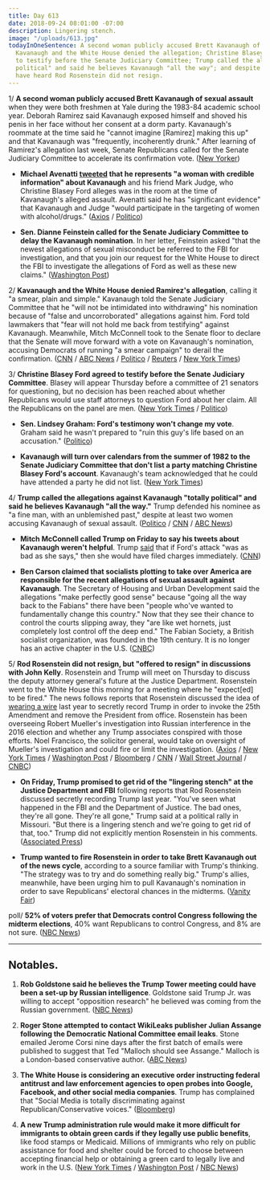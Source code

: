 ```yaml
---
title: Day 613
date: 2018-09-24 08:01:00 -07:00
description: Lingering stench.
image: "/uploads/613.jpg"
todayInOneSentence: A second woman publicly accused Brett Kavanaugh of sexual assault;
  Kavanaugh and the White House denied the allegation; Christine Blasey Ford agreed
  to testify before the Senate Judiciary Committee; Trump called the allegations "totally
  political" and said he believes Kavanaugh "all the way"; and despite what you may
  have heard Rod Rosenstein did not resign.
---
```


1/ **A second woman publicly accused Brett Kavanaugh of sexual assault** when they were both freshmen at Yale during the 1983-84 academic school year. Deborah Ramirez said Kavanaugh exposed himself and shoved his penis in her face without her consent at a dorm party. Kavanaugh's roommate at the time said he "cannot imagine \[Ramirez\] making this up" and that Kavanaugh was "frequently, incoherently drunk." After learning of Ramirez's allegation last week, Senate Republicans called for the Senate Judiciary Committee to accelerate its confirmation vote. ([New Yorker](https://www.newyorker.com/news/news-desk/senate-democrats-investigate-a-new-allegation-of-sexual-misconduct-from-the-supreme-court-nominee-brett-kavanaughs-college-years-deborah-ramirez))

* **Michael Avenatti [tweeted](https://twitter.com/MichaelAvenatti/status/1044032678951960576) that he represents "a woman with credible information" about Kavanaugh** and his friend Mark Judge, who Christine Blasey Ford alleges was in the room at the time of Kavanaugh's alleged assault. Avenatti said he has "significant evidence" that Kavanaugh and Judge "would participate in the targeting of women with alcohol/drugs." ([Axios](https://www.axios.com/michael-avenatti-tweets-kavanaugh-woman-credible-dc3e1cd0-c03e-410b-b6ec-6a54c53e8873.html) / [Politico](https://www.politico.com/story/2018/09/23/second-woman-assault-kavanaugh-837678))

* **Sen. Dianne Feinstein called for the Senate Judiciary Committee to delay the Kavanaugh nomination**. In her letter, Feinstein asked "that the newest allegations of sexual misconduct be referred to the FBI for investigation, and that you join our request for the White House to direct the FBI to investigate the allegations of Ford as well as these new claims." ([Washington Post](https://www.washingtonpost.com/powerpost/as-hearing-on-kavanaugh-assault-allegations-loom-senators-seem-unwilling-to-budge/2018/09/23/99f3fd3e-bf37-11e8-90c9-23f963eea204_story.html))

2/ **Kavanaugh and the White House denied Ramirez's allegation**, calling it "a smear, plain and simple." Kavanaugh told the Senate Judiciary Committee that he "will not be intimidated into withdrawing" his nomination because of "false and uncorroborated" allegations against him. Ford told lawmakers that "fear will not hold me back from testifying" against Kavanaugh. Meanwhile, Mitch McConnell took to the Senate floor to declare that the Senate will move forward with a vote on Kavanaugh's nomination, accusing Democrats of running "a smear campaign" to derail the confirmation. ([CNN](https://www.cnn.com/2018/09/23/politics/kavanaugh-allegation-second-woman/index.html) / [ABC News](https://abcnews.go.com/Politics/allegations-brett-kavanaugh-totally-political-trump/story?id=58039781) / [Politico](https://www.politico.com/story/2018/09/24/trump-kavanaugh-allegations-totally-political-837684) / [Reuters](https://www.reuters.com/article/us-usa-court-kavanaugh-letter/kavanaugh-tells-senators-he-will-not-withdraw-nomination-idUSKCN1M428D) / [New York Times](https://www.nytimes.com/2018/09/24/us/politics/brett-kavanaugh-confirmation.html))

3/ **Christine Blasey Ford agreed to testify before the Senate Judiciary Committee**. Blasey will appear Thursday before a committee of 21 senators for questioning, but no decision has been reached about whether Republicans would use staff attorneys to question Ford about her claim. All the Republicans on the panel are men. ([New York Times](https://www.nytimes.com/2018/09/23/us/politics/brett-kavanaugh-christine-blasey-ford-testify.html) / [Politico](https://www.politico.com/story/2018/09/23/kavanaugh-ford-hearing-837444))

* **Sen. Lindsey Graham: Ford's testimony won't change my vote**. Graham said he wasn't prepared to "ruin this guy's life based on an accusation." ([Politico](https://www.politico.com/story/2018/09/23/kavanaugh-ford-lindsey-graham-837391))

* **Kavanaugh will turn over calendars from the summer of 1982 to the Senate Judiciary Committee that don't list a party matching Christine Blasey Ford's account**. Kavanaugh's team acknowledged that he could have attended a party he did not list. ([New York Times](https://www.nytimes.com/2018/09/23/us/politics/kavanaugh-senate-calendar.html))

4/ **Trump called the allegations against Kavanaugh "totally political" and said he believes Kavanaugh "all the way."** Trump defended his nominee as "a fine man, with an unblemished past," despite at least two women accusing Kavanaugh of sexual assault. ([Politico](https://www.politico.com/story/2018/09/24/trump-kavanaugh-allegations-totally-political-837684) / [CNN](https://www.cnn.com/2018/09/24/politics/donald-trump-kavanaugh-allegations-totally-political/index.html) / [ABC News](https://abcnews.go.com/Politics/allegations-brett-kavanaugh-totally-political-trump/story?id=58039781))

* **Mitch McConnell called Trump on Friday to say his tweets about Kavanaugh weren't helpful**. Trump [said](https://twitter.com/realDonaldTrump/status/1043126336473055235) that if Ford's attack "was as bad as she says," then she would have filed charges immediately. ([CNN](https://www.cnn.com/2018/09/23/politics/donald-trump-mitch-mcconnell-christine-blasey-ford/index.html))

* **Ben Carson claimed that socialists plotting to take over America are responsible for the recent allegations of sexual assault against Kavanaugh**. The Secretary of Housing and Urban Development said the allegations "make perfectly good sense" because "going all the way back to the Fabians" there have been "people who've wanted to fundamentally change this country." Now that they see their chance to control the courts slipping away, they "are like wet hornets, just completely lost control off the deep end." The Fabian Society, a British socialist organization, was founded in the 19th century. It is no longer has an active chapter in the U.S. ([CNBC](https://www.cnbc.com/2018/09/21/hud-secretary-ben-carson-kavanaugh-allegation-is-part-of-a-socialist-plot.html))

5/ **Rod Rosenstein did not resign, but "offered to resign" in discussions with John Kelly**. Rosenstein and Trump will meet on Thursday to discuss the deputy attorney general's future at the Justice Department. Rosenstein went to the White House this morning for a meeting where he "expect\[ed\] to be fired." The news follows reports that Rosenstein discussed the idea of [wearing a wire](https://whatthefuckjusthappenedtoday.com/#4-rod-rosenstein-raised-the-idea-of) last year to secretly record Trump in order to invoke the 25th Amendment and remove the President from office. Rosenstein has been overseeing Robert Mueller's investigation into Russian interference in the 2016 election and whether any Trump associates conspired with those efforts. Noel Francisco, the solicitor general, would take on oversight of Mueller's investigation and could fire or limit the investigation. ([Axios](https://www.axios.com/rod-rosenstein-resign-justice-department-trump-cf761f4c-fca3-4794-92d4-a56c9e32ff43.html) / [New York Times](https://www.nytimes.com/2018/09/24/us/politics/rod-rosenstein-justice-department-trump.html) / [Washington Post](https://www.washingtonpost.com/world/national-security/rod-rosenstein-who-had-been-overseeing-russia-probe-has-offered-to-resign/2018/09/24/d350477c-aad8-11e8-8a0c-70b618c98d3c_story.html) / [Bloomberg](https://www.bloomberg.com/news/articles/2018-09-24/rosenstein-said-to-resign-after-reports-he-mulled-taping-trump) / [CNN](https://www.cnn.com/2018/09/24/politics/rod-rosenstein/index.html) / [Wall Street Journal](https://www.wsj.com/articles/deputy-attorey-general-rod-rosenstein-expects-to-be-fired-monday-1537801806) / [CNBC](https://www.cnbc.com/2018/09/24/deputy-attorney-general-rod-rosenstein-is-reportedly-resigning.html))

* **On Friday, Trump promised to get rid of the "lingering stench" at the Justice Department and FBI** following reports that Rod Rosenstein discussed secretly recording Trump last year. "You've seen what happened in the FBI and the Department of Justice. The bad ones, they're all gone. They're all gone," Trump said at a political rally in Missouri. "But there is a lingering stench and we're going to get rid of that, too." Trump did not explicitly mention Rosenstein in his comments. ([Associated Press](https://apnews.com/59bd51fcd7bb4a979a9a4da2258c3d87))

* **Trump wanted to fire Rosenstein in order to take Brett Kavanaugh out of the news cycle**, according to a source familiar with Trump's thinking. "The strategy was to try and do something really big." Trump's allies, meanwhile, have been urging him to pull Kavanaugh's nomination in order to save Republicans' electoral chances in the midterms. ([Vanity Fair](https://www.vanityfair.com/news/2018/09/trump-wanted-to-nuke-rosenstein-to-save-kavanaughs-bacon))

poll/ **52% of voters prefer that Democrats control Congress following the midterm elections**, 40% want Republicans to control Congress, and 8% are not sure. ([NBC News](https://www.nbcnews.com/politics/first-read/nbc-news-wsj-poll-democrats-hold-advantage-november-s-elections-n912046))

---

## Notables.

1. **Rob Goldstone said he believes the Trump Tower meeting could have been a set-up by Russian intelligence**. Goldstone said Trump Jr. was willing to accept "opposition research" he believed was coming from the Russian government. ([NBC News](https://www.nbcnews.com/politics/national-security/rob-goldstone-wishes-he-d-never-set-trump-tower-meeting-n911851))

2. **Roger Stone attempted to contact WikiLeaks publisher Julian Assange following the Democratic National Committee email leaks**. Stone emailed Jerome Corsi nine days after the first batch of emails were published to suggest that Ted "Malloch should see Assange." Malloch is a London-based conservative author. ([ABC News](https://abcnews.go.com/Politics/roger-stone-sought-contact-wikileaks-julian-assange-email/story?id=58032438))

3. **The White House is considering an executive order instructing federal antitrust and law enforcement agencies to open probes into Google, Facebook, and other social media companies**. Trump has complained that "Social Media is totally discriminating against Republican/Conservative voices." ([Bloomberg](https://www.bloomberg.com/news/articles/2018-09-22/draft-order-for-trump-would-crack-down-on-google-facebook))

4. **A new Trump administration rule would make it more difficult for immigrants to obtain green cards if they legally use public benefits**, like food stamps or Medicaid. Millions of immigrants who rely on public assistance for food and shelter could be forced to choose between accepting financial help or obtaining a green card to legally live and work in the U.S. ([New York Times](https://www.nytimes.com/2018/09/22/us/politics/immigrants-green-card-public-aid.html) / [Washington Post](https://www.washingtonpost.com/world/national-security/trump-administration-seeks-to-limit-access-to-us-for-immigrants-who-use-or-are-likely-to-use-public-assistance/2018/09/22/c5a43012-bd06-11e8-be70-52bd11fe18af_story.html) / [NBC News](https://www.nbcnews.com/politics/immigration/trump-admin-rule-would-deny-visas-green-cards-immigrants-who-n910791))